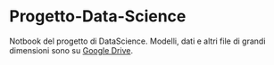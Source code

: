 # Progetto-Data-Science
Notbook del progetto di DataScience. Modelli, dati e altri file di grandi dimensioni sono su [Google Drive](https://drive.google.com/drive/folders/1Ut5VxX6lujzrTVxlfBGuE2I_98wEv1eX?usp=drive_link).
